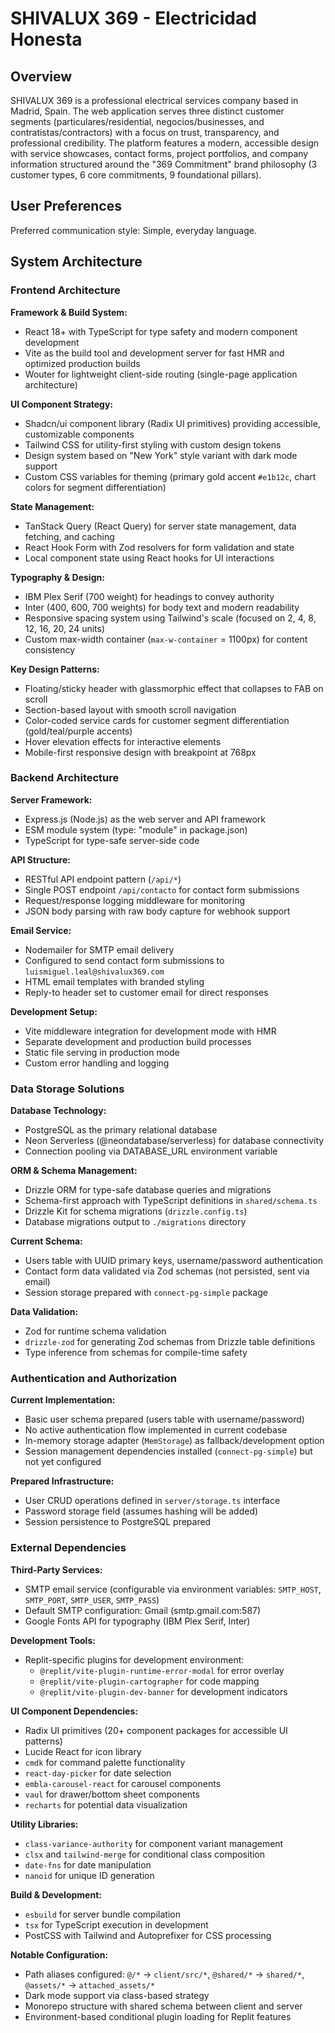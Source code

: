 # SHIVALUX 369 - Electricidad Honesta

## Overview

SHIVALUX 369 is a professional electrical services company based in Madrid, Spain. The web application serves three distinct customer segments (particulares/residential, negocios/businesses, and contratistas/contractors) with a focus on trust, transparency, and professional credibility. The platform features a modern, accessible design with service showcases, contact forms, project portfolios, and company information structured around the "369 Commitment" brand philosophy (3 customer types, 6 core commitments, 9 foundational pillars).

## User Preferences

Preferred communication style: Simple, everyday language.

## System Architecture

### Frontend Architecture

**Framework & Build System:**
- React 18+ with TypeScript for type safety and modern component development
- Vite as the build tool and development server for fast HMR and optimized production builds
- Wouter for lightweight client-side routing (single-page application architecture)

**UI Component Strategy:**
- Shadcn/ui component library (Radix UI primitives) providing accessible, customizable components
- Tailwind CSS for utility-first styling with custom design tokens
- Design system based on "New York" style variant with dark mode support
- Custom CSS variables for theming (primary gold accent `#e1b12c`, chart colors for segment differentiation)

**State Management:**
- TanStack Query (React Query) for server state management, data fetching, and caching
- React Hook Form with Zod resolvers for form validation and state
- Local component state using React hooks for UI interactions

**Typography & Design:**
- IBM Plex Serif (700 weight) for headings to convey authority
- Inter (400, 600, 700 weights) for body text and modern readability
- Responsive spacing system using Tailwind's scale (focused on 2, 4, 8, 12, 16, 20, 24 units)
- Custom max-width container (`max-w-container` = 1100px) for content consistency

**Key Design Patterns:**
- Floating/sticky header with glassmorphic effect that collapses to FAB on scroll
- Section-based layout with smooth scroll navigation
- Color-coded service cards for customer segment differentiation (gold/teal/purple accents)
- Hover elevation effects for interactive elements
- Mobile-first responsive design with breakpoint at 768px

### Backend Architecture

**Server Framework:**
- Express.js (Node.js) as the web server and API framework
- ESM module system (type: "module" in package.json)
- TypeScript for type-safe server-side code

**API Structure:**
- RESTful API endpoint pattern (`/api/*`)
- Single POST endpoint `/api/contacto` for contact form submissions
- Request/response logging middleware for monitoring
- JSON body parsing with raw body capture for webhook support

**Email Service:**
- Nodemailer for SMTP email delivery
- Configured to send contact form submissions to `luismiguel.leal@shivalux369.com`
- HTML email templates with branded styling
- Reply-to header set to customer email for direct responses

**Development Setup:**
- Vite middleware integration for development mode with HMR
- Separate development and production build processes
- Static file serving in production mode
- Custom error handling and logging

### Data Storage Solutions

**Database Technology:**
- PostgreSQL as the primary relational database
- Neon Serverless (@neondatabase/serverless) for database connectivity
- Connection pooling via DATABASE_URL environment variable

**ORM & Schema Management:**
- Drizzle ORM for type-safe database queries and migrations
- Schema-first approach with TypeScript definitions in `shared/schema.ts`
- Drizzle Kit for schema migrations (`drizzle.config.ts`)
- Database migrations output to `./migrations` directory

**Current Schema:**
- Users table with UUID primary keys, username/password authentication
- Contact form data validated via Zod schemas (not persisted, sent via email)
- Session storage prepared with `connect-pg-simple` package

**Data Validation:**
- Zod for runtime schema validation
- `drizzle-zod` for generating Zod schemas from Drizzle table definitions
- Type inference from schemas for compile-time safety

### Authentication and Authorization

**Current Implementation:**
- Basic user schema prepared (users table with username/password)
- No active authentication flow implemented in current codebase
- In-memory storage adapter (`MemStorage`) as fallback/development option
- Session management dependencies installed (`connect-pg-simple`) but not yet configured

**Prepared Infrastructure:**
- User CRUD operations defined in `server/storage.ts` interface
- Password storage field (assumes hashing will be added)
- Session persistence to PostgreSQL prepared

### External Dependencies

**Third-Party Services:**
- SMTP email service (configurable via environment variables: `SMTP_HOST`, `SMTP_PORT`, `SMTP_USER`, `SMTP_PASS`)
- Default SMTP configuration: Gmail (smtp.gmail.com:587)
- Google Fonts API for typography (IBM Plex Serif, Inter)

**Development Tools:**
- Replit-specific plugins for development environment:
  - `@replit/vite-plugin-runtime-error-modal` for error overlay
  - `@replit/vite-plugin-cartographer` for code mapping
  - `@replit/vite-plugin-dev-banner` for development indicators

**UI Component Dependencies:**
- Radix UI primitives (20+ component packages for accessible UI patterns)
- Lucide React for icon library
- `cmdk` for command palette functionality
- `react-day-picker` for date selection
- `embla-carousel-react` for carousel components
- `vaul` for drawer/bottom sheet components
- `recharts` for potential data visualization

**Utility Libraries:**
- `class-variance-authority` for component variant management
- `clsx` and `tailwind-merge` for conditional class composition
- `date-fns` for date manipulation
- `nanoid` for unique ID generation

**Build & Development:**
- `esbuild` for server bundle compilation
- `tsx` for TypeScript execution in development
- PostCSS with Tailwind and Autoprefixer for CSS processing

**Notable Configuration:**
- Path aliases configured: `@/*` → `client/src/*`, `@shared/*` → `shared/*`, `@assets/*` → `attached_assets/*`
- Dark mode support via class-based strategy
- Monorepo structure with shared schema between client and server
- Environment-based conditional plugin loading for Replit features